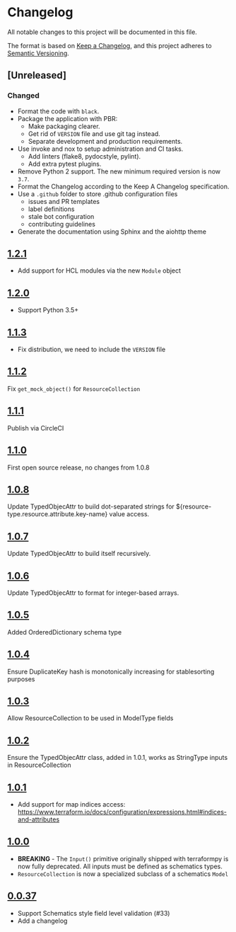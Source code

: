 # Changelog

All notable changes to this project will be documented in this file.

The format is based on [Keep a Changelog](https://keepachangelog.com/en/1.0.0/),
and this project adheres to [Semantic Versioning](https://semver.org/spec/v2.0.0.html).

## [Unreleased]

### Changed

* Format the code with `black`.
* Package the application with PBR:
  * Make packaging clearer.
  * Get rid of `VERSION` file and use git tag instead.
  * Separate development and production requirements.
* Use invoke and nox to setup administration and CI tasks.
  * Add linters (flake8, pydocstyle, pylint).
  * Add extra pytest plugins.
* Remove Python 2 support. The new minimum required version is now `3.7`.
* Format the Changelog according to the Keep A Changelog specification.
* Use a `.github` folder to store .github configuration files
  * issues and PR templates
  * label definitions
  * stale bot configuration
  * contributing guidelines
* Generate the documentation using Sphinx and the aiohttp theme

## [1.2.1]

* Add support for HCL modules via the new `Module` object

## [1.2.0]

* Support Python 3.5+

## [1.1.3]

* Fix distribution, we need to include the `VERSION` file

## [1.1.2]

Fix `get_mock_object()` for `ResourceCollection`

## [1.1.1]

Publish via CircleCI

## [1.1.0]

First open source release, no changes from 1.0.8

## [1.0.8]

Update TypedObjecAttr to build dot-separated strings for ${resource-type.resource.attribute.key-name} value access.

## [1.0.7]

Update TypedObjecAttr to build itself recursively.

## [1.0.6]

Update TypedObjecAttr to format for integer-based arrays.

## [1.0.5]

Added OrderedDictionary schema type

## [1.0.4]

Ensure DuplicateKey hash is monotonically increasing for stablesorting purposes

## [1.0.3]

Allow ResourceCollection to be used in ModelType fields

## [1.0.2]

Ensure the TypedObjecAttr class, added in 1.0.1, works as StringType inputs in ResourceCollection

## [1.0.1]

* Add support for map indices access: https://www.terraform.io/docs/configuration/expressions.html#indices-and-attributes

## [1.0.0]

* **BREAKING** - The `Input()` primitive originally shipped with terraformpy is now fully deprecated.
  All inputs must be defined as schematics types.
* `ResourceCollection` is now a specialized subclass of a schematics `Model`

## [0.0.37]

* Support Schematics style field level validation (#33)
* Add a changelog

[//]: # (Release links)
[0.0.37]: https://github.com/NerdWalletOSS/terraformpy/releases/tag/v0.0.37
[1.0.0]: https://github.com/NerdWalletOSS/terraformpy/releases/tag/v1.0.0
[1.0.1]: https://github.com/NerdWalletOSS/terraformpy/releases/tag/v1.0.1
[1.0.2]: https://github.com/NerdWalletOSS/terraformpy/releases/tag/v1.0.2
[1.0.3]: https://github.com/NerdWalletOSS/terraformpy/releases/tag/v1.0.3
[1.0.4]: https://github.com/NerdWalletOSS/terraformpy/releases/tag/v1.0.4
[1.0.5]: https://github.com/NerdWalletOSS/terraformpy/releases/tag/v1.0.5
[1.0.6]: https://github.com/NerdWalletOSS/terraformpy/releases/tag/v1.0.6
[1.0.7]: https://github.com/NerdWalletOSS/terraformpy/releases/tag/v1.0.7
[1.0.8]: https://github.com/NerdWalletOSS/terraformpy/releases/tag/v1.0.8
[1.1.0]: https://github.com/NerdWalletOSS/terraformpy/releases/tag/v1.1.0
[1.1.1]: https://github.com/NerdWalletOSS/terraformpy/releases/tag/v1.1.1
[1.1.2]: https://github.com/NerdWalletOSS/terraformpy/releases/tag/v1.1.2
[1.1.3]: https://github.com/NerdWalletOSS/terraformpy/releases/tag/v1.1.3
[1.2.0]: https://github.com/NerdWalletOSS/terraformpy/releases/tag/v1.2.0
[1.2.1]: https://github.com/NerdWalletOSS/terraformpy/releases/tag/v1.2.1

[//]: # (Issue/PR links)
[#33]: https://github.com/NerdWalletOSS/terraformpy/pull/33
